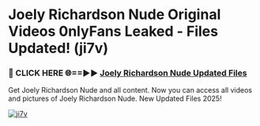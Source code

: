 # Joely Richardson Nude Original Videos 0nlyFans Leaked - Files Updated! (ji7v)

<h3>🔴 CLICK HERE 🌐==►► <a href="https://tinyurl.com/52m3yx9h" rel="nofollow">Joely Richardson Nude Updated Files</a></h3>

Get Joely Richardson Nude and all content. Now you can access all videos and pictures of Joely Richardson Nude. New Updated Files 2025!

[![ji7v](https://i.imgur.com/TnHtlc8.gif)](https://tinyurl.com/52m3yx9h)
